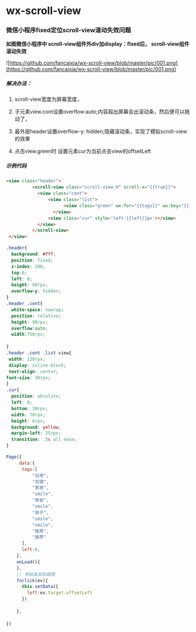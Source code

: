 # wx-scroll-view
### 微信小程序fixed定位scroll-view滚动失效问题

**如图微信小程序中 scroll-view组件外div加display：flxed后， scroll-view组件滚动失效**

![https://github.com/fancaixia/wx-scroll-view/blob/master/pic/001.png](https://github.com/fancaixia/wx-scroll-view/blob/master/pic/001.png)

##### 解决办法：

1. scroll-view宽度为屏幕宽度，

2. 子元素view.cont设置overflow:auto;内容超出屏幕会出滚动条，然后便可以拖动了，

3. 最外层header设置overflow-y: hidden;隐藏滚动条，实现了模拟scroll-view的效果

4. 点击view.green时 设置元素cur为当前点击view的offsetLeft

##### 示例代码

```html
<view class="header">
          <scroll-view class="scroll-view_H" scroll-x="{{true}}">
            <view class="cont">
                <view class="list">
                      <view class="green" wx:for="{{tags}}" wx:key="{{index}}" bindtap='fnclick'>{{item}}</view>
                  </view>
                <view class="cur" style='left:{{left}}px'></view>
            </view>
          </scroll-view>
 </view>
```
```css
.header{
  background: #fff;
  position: fixed;
  z-index: 200;
  top:0;
  left: 0;
  height: 60rpx;
  overflow-y: hidden;
}
.header .cont{
  white-space: nowrap;
  position: relative;
  height: 90rpx;
  overflow:auto;
  width:750rpx;

}
.header .cont .list view{
 width: 120rpx;
 display: inline-block;
 text-align: center;
font-size: 30rpx;
}
.cur{
  position: absolute;
  left: 0;
  bottom: 30rpx;
  width: 70rpx;
  height: 6rpx;
  background: yellow;
  margin-left: 25rpx;
  transition: .5s all ease;
}

```
```js
Page({
     data:{
      tags:[
          "日用",
          "目镜", 
          "家居", 
          "smile", 
          "男装",
          "smile",
          "虫子", 
          "smile", 
          "smile", 
          "推荐", 
          "推荐"
      ],
      left:0,
    },
    onLoad(){
    },
    // 导航条鼠标跟随
    fnclick(ev){
      this.setData({
        left:ev.target.offsetLeft
      })

    },

})
```
